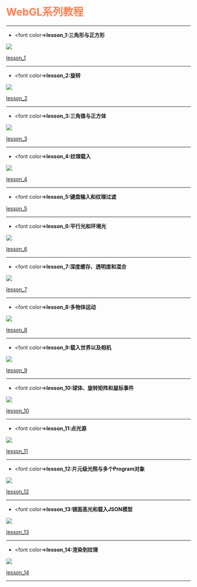 # <font color=#FF7F50>**WebGL系列教程**</font>

---

* <font color=>**lesson_1:三角形与正方形**</font>

![](https://raw.githubusercontent.com/pepsigit/Pictures/master/WebGL/1.png)

[lesson_1](http://oliner.cn/2016/06/01/WebGL-%E7%86%9F%E6%82%89%E7%9A%84%E4%B8%89%E8%A7%92%E5%BD%A2%E5%92%8C%E6%AD%A3%E6%96%B9%E5%BD%A2/)

---

* <font color=>**lesson_2:旋转**</font>

![](https://raw.githubusercontent.com/pepsigit/Pictures/master/WebGL/2.gif)

[lesson_2](http://oliner.cn/2016/06/01/%E6%97%8B%E8%BD%AC/)

---

* <font color=>**lesson_3:三角锥与正方体**</font>

![](https://raw.githubusercontent.com/pepsigit/Pictures/master/WebGL/3.gif)

[lesson_3](http://oliner.cn/2016/06/02/WebGL-%E4%B8%89%E8%A7%92%E9%94%A5%E5%92%8C%E6%AD%A3%E6%96%B9%E4%BD%93/)

---

* <font color=>**lesson_4:纹理载入**</font>

![](https://raw.githubusercontent.com/pepsigit/Pictures/master/WebGL/4.gif)

[lesson_4](http://oliner.cn/2016/06/06/WebGL-%E7%BA%B9%E7%90%86%E8%BD%BD%E5%85%A5/)

---

* <font color=>**lesson_5:键盘输入和纹理过滤**</font>

[lesson_5](http://oliner.cn/2016/06/06/WebGL-%E9%94%AE%E7%9B%98%E8%BE%93%E5%85%A5%E5%92%8C%E7%BA%B9%E7%90%86%E8%BF%87%E6%BB%A4/)

---

* <font color=>**lesson_6:平行光和环境光**</font>

![](https://raw.githubusercontent.com/pepsigit/Pictures/master/WebGL/5.png)

[lesson_6](http://oliner.cn/2016/06/07/WebGL-%E5%B9%B3%E8%A1%8C%E5%85%89%E5%92%8C%E7%8E%AF%E5%A2%83%E5%85%89/)

---

* <font color=>**lesson_7:深度缓存、透明度和混合**</font>

![](https://raw.githubusercontent.com/pepsigit/Pictures/master/WebGL/6.gif)

[lesson_7](http://oliner.cn/2016/06/12/WebGL-%E6%B7%B1%E5%BA%A6%E7%BC%93%E5%AD%98%E3%80%81%E9%80%8F%E6%98%8E%E5%BA%A6%E5%92%8C%E6%B7%B7%E5%90%88/)

---

* <font color=>**lesson_8:多物体运动**</font>

![](https://raw.githubusercontent.com/pepsigit/Pictures/master/WebGL/7.gif)

[lesson_8](http://oliner.cn/2016/06/12/WebGL-%E5%A4%9A%E7%89%A9%E4%BD%93%E8%BF%90%E5%8A%A8/)

---

* <font color=>**lesson_9:载入世界以及相机**</font>

![](https://raw.githubusercontent.com/pepsigit/Pictures/master/WebGL/9.gif)

[lesson_9](http://oliner.cn/2016/06/16/WebGL-%E8%BD%BD%E5%85%A5%E4%B8%96%E7%95%8C%E4%BB%A5%E5%8F%8A%E7%9B%B8%E6%9C%BA/)

---

* <font color=>**lesson_10:球体、旋转矩阵和鼠标事件**</font>

![](https://raw.githubusercontent.com/pepsigit/Pictures/master/WebGL/10.gif)

[lesson_10](http://oliner.cn/2016/06/18/WebGL-%E7%90%83%E4%BD%93%E3%80%81%E6%97%8B%E8%BD%AC%E7%9F%A9%E9%98%B5%E5%92%8C%E9%BC%A0%E6%A0%87%E4%BA%8B%E4%BB%B6/)

---

* <font color=>**lesson_11:点光源**</font>

![](https://raw.githubusercontent.com/pepsigit/Pictures/master/WebGL/11.gif)

[lesson_11](http://oliner.cn/2016/06/19/WebGL-%E7%82%B9%E5%85%89%E6%BA%90/)

---

* <font color=>**lesson_12:片元级光照与多个Program对象**</font>

![](https://raw.githubusercontent.com/pepsigit/Pictures/master/WebGL/12.gif)

[lesson_12](http://oliner.cn/2016/06/22/WebGL-%E7%89%87%E5%85%83%E7%BA%A7%E5%85%89%E7%85%A7%E4%B8%8E%E5%A4%9A%E4%B8%AAProgram%E5%AF%B9%E8%B1%A1/)

---

* <font color=>**lesson_13:镜面高光和载入JSON模型**</font>

![](https://raw.githubusercontent.com/pepsigit/Pictures/master/WebGL/13.gif)

[lesson_13](http://oliner.cn/2016/06/22/WebGL-%E9%95%9C%E9%9D%A2%E9%AB%98%E5%85%89%E5%92%8C%E8%BD%BD%E5%85%A5JSON%E6%A8%A1%E5%9E%8B/)

---

* <font color=>**lesson_14:渲染到纹理**</font>

![](https://raw.githubusercontent.com/pepsigit/Pictures/master/WebGL/14.gif)

[lesson_14](http://oliner.cn/2016/06/23/WebGL-%E6%B8%B2%E6%9F%93%E5%88%B0%E7%BA%B9%E7%90%86/)

---